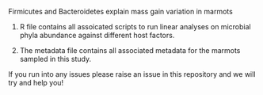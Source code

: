 Firmicutes and Bacteroidetes explain mass gain variation in marmots

1. R file contains all assoicated scripts to run linear analyses on microbial phyla abundance against different host factors. 

2. The metadata file contains all associated metadata for the marmots sampled in this study. 

If you run into any issues please raise an issue in this repository and we will try and help you!
